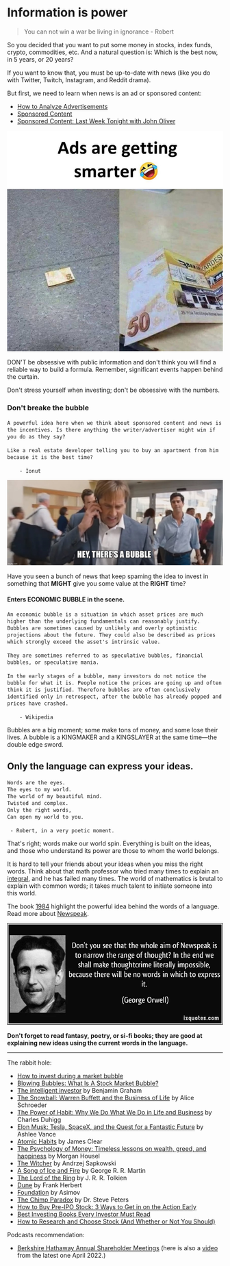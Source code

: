 # Information is power

> You can not win a war be living in ignorance - Robert

So you decided that you want to put some money in stocks, index funds, crypto, commodities, etc. And a natural question is: Which is the best now, in 5 years, or 20 years?

If you want to know that, you must be up-to-date with news (like you do with Twitter, Twitch, Instagram, and Reddit drama).

But first, we need to learn when news is an ad or sponsored content:
- [How to Analyze Advertisements](https://www.youtube.com/watch?v=J6a26ndMGXM)
- [Sponsored Content](https://www.youtube.com/watch?v=f0lgW_mqOy8)
- [Sponsored Content: Last Week Tonight with John Oliver](https://www.youtube.com/watch?v=sIi_QS1tdFM)

![smart ad](../memes/smart-ad.png)

DON'T be obsessive with public information and don't think you will find a reliable way to build a formula. Remember, significant events happen behind the curtain.

Don't stress yourself when investing; don't be obsessive with the numbers.

### Don't breake the bubble

```
A powerful idea here when we think about sponsored content and news is the incentives. Is there anything the writer/advertiser might win if you do as they say?

Like a real estate developer telling you to buy an apartment from him because it is the best time?   

    - Ionut
 ```

![bubble](../memes/bubble.jpeg)

Have you seen a bunch of news that keep spaming the idea to invest in something that **MIGHT** give you some value at the **RIGHT** time?

#### Enters ECONOMIC BUBBLE in the scene.

```
An economic bubble is a situation in which asset prices are much higher than the underlying fundamentals can reasonably justify. Bubbles are sometimes caused by unlikely and overly optimistic projections about the future. They could also be described as prices which strongly exceed the asset's intrinsic value.

They are sometimes referred to as speculative bubbles, financial bubbles, or speculative mania.

In the early stages of a bubble, many investors do not notice the bubble for what it is. People notice the prices are going up and often think it is justified. Therefore bubbles are often conclusively identified only in retrospect, after the bubble has already popped and prices have crashed.

    - Wikipedia
```

Bubbles are a big moment; some make tons of money, and some lose their lives. A bubble is a KINGMAKER and a KINGSLAYER at the same time—the double edge sword.

## Only the language can express your ideas.

```
Words are the eyes.
The eyes to my world.
The world of my beautiful mind.
Twisted and complex.
Only the right words,
Can open my world to you.

 - Robert, in a very poetic moment.
```

That's right; words make our world spin. Everything is built on the ideas, and those who understand its power are those to whom the world belongs.

It is hard to tell your friends about your ideas when you miss the right words. Think about that math professor who tried many times to explain an [integral](https://en.wikipedia.org/wiki/Integral), and he has failed many times. The world of mathematics is brutal to explain with common words; it takes much talent to initiate someone into this world.

The book [1984](https://en.wikipedia.org/wiki/Nineteen_Eighty-Four) highlight the powerful idea behind the words of a language. Read more about [Newspeak](https://en.wikipedia.org/wiki/Newspeak).

![orwell newspeak](../memes/orwell.webp)

**Don't forget to read fantasy, poetry, or si-fi books; they are good at explaining new ideas using the current words in the language.**

---

The rabbit hole:

- [How to invest during a market bubble](https://financialpost.com/investing/how-to-invest-during-a-market-bubble)
- [Blowing Bubbles: What Is A Stock Market Bubble?](https://www.forbes.com/advisor/investing/stock-market-bubble/)
- [The intelligent investor](https://www.amazon.com/Intelligent-Investor-Definitive-Investing-Essentials/dp/0060555661/ref=sr_1_4?crid=2GE3X6RT8XZUO&keywords=the+inteligent+investor&qid=1652953715&sprefix=the+intelligent+investor%2Caps%2C190&sr=8-4) by Benjamin Graham
- [The Snowball: Warren Buffett and the Business of Life](https://www.amazon.com/Snowball-Warren-Buffett-Business-Life/dp/0553384619/141-9089874-7772166?psc=1) by Alice Schroeder
- [The Power of Habit: Why We Do What We Do in Life and Business](https://www.amazon.com/The-Power-of-Habit-Charles-Duhigg-audiobook/dp/B007EJSMC8) by Charles Duhigg
- [Elon Musk: Tesla, SpaceX, and the Quest for a Fantastic Future](https://www.amazon.com/Elon-Musk-Ashlee-Vance-audiobook/dp/B00UVY52JO) by Ashlee Vance
- [Atomic Habits](https://www.amazon.com/Atomic-Habits-James-Clear-audiobook/dp/B07RFSSYBH/ref=zg_bs_6512002011_1/141-9089874-7772166?pd_rd_i=B07RFSSYBH&psc=1)
by James Clear
- [The Psychology of Money: Timeless lessons on wealth, greed, and happiness](https://www.amazon.com/Psychology-Money-Timeless-lessons-happiness/dp/0857197681/) by Morgan Housel
- [The Witcher](https://en.wikipedia.org/wiki/The_Witcher) by 	Andrzej Sapkowski
- [A Song of Ice and Fire](https://en.wikipedia.org/wiki/A_Song_of_Ice_and_Fire) by George R. R. Martin
- [The Lord of the Ring](https://en.wikipedia.org/wiki/The_Lord_of_the_Rings) by J. R. R. Tolkien
- [Dune](https://en.wikipedia.org/wiki/Dune_(franchise)) by 	Frank Herbert
- [Foundation](https://www.amazon.com/Foundation-Complete-Books-Trade-Paperback/dp/B09J7X3TQS) by Asimov
- [The Chimp Paradox](https://www.amazon.com/Chimp-Paradox-Management-Program-Confidence/dp/039916359X) by Dr. Steve Peters
- [How to Buy Pre-IPO Stock: 3 Ways to Get in on the Action Early](https://finmasters.com/how-to-buy-pre-ipo-stock/)
- [Best Investing Books Every Investor Must Read](https://finmasters.com/best-investing-books/)
- [How to Research and Choose Stock (And Whether or Not You Should)](https://finmasters.com/research-and-choose-stock/)

Podcasts recommendation:

- [Berkshire Hathaway Annual Shareholder Meetings](https://podcasts.apple.com/ro/podcast/berkshire-hathaway-annual-shareholder-meetings-since/id1445276006)  (here is also a [video](https://www.cnbc.com/video/2022/05/01/watch-warren-buffett-and-charlie-munger-preside-over-full-berkshire-hathaway-annual-meeting.html) from the latest one April 2022.)